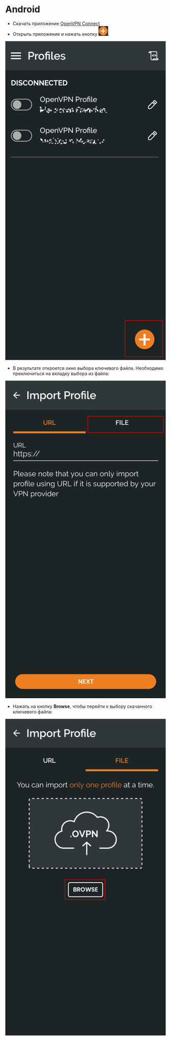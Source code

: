 # Android

- Скачать приложение [OpenVPN Connect](https://play.google.com/store/apps/details?id=net.openvpn.openvpn&hl=en)
- Открыть приложение и нажать кнопку ![Add profile](https://github.com/Iverlein/IvDocs/blob/d865b57aed50f6bbea91f2afdc5bb1fcbf375599/Unsorted/Pictures/Screenshot_20230312-212902549_cr.png).
  
![Main Window](https://github.com/Iverlein/IvDocs/blob/d865b57aed50f6bbea91f2afdc5bb1fcbf375599/Unsorted/Pictures/Screenshot_20230312-212902549.png)

- В результате откроется окно выбора ключевого файла. Необходимо преключиться на вкладку выбора из файла:
  
![Default keyfile select](https://github.com/Iverlein/IvDocs/blob/d865b57aed50f6bbea91f2afdc5bb1fcbf375599/Unsorted/Pictures/Screenshot_20230312-212911062.png)
  
- Нажать на кнопку **Browse**, чтобы перейти к выбору скачанного ключевого файла:

![Browse keyfile](https://github.com/Iverlein/IvDocs/blob/d865b57aed50f6bbea91f2afdc5bb1fcbf375599/Unsorted/Pictures/Screenshot_20230312-212918603.png)
